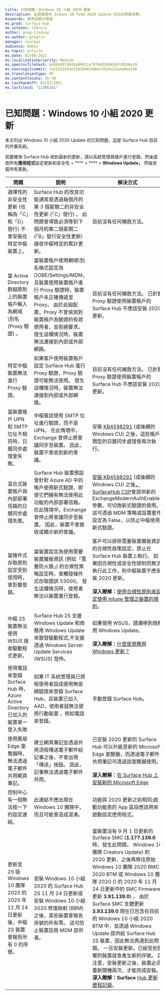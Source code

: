 ```yaml
---
title: 已知問題：Windows 10 小組 2020 更新
description: 此頁面提供 Indows 10 Team 2020 Update 的已知問題清單。
keywords: 使用逗號分隔值
ms.prod: surface-hub
ms.sitesec: library
author: greg-lindsay
ms.author: greglin
manager: laurawi
audience: Admin
ms.topic: article
ms.date: 02/09/2021
ms.localizationpriority: Medium
ms.openlocfilehash: bddb6407d843a09612a79f0d32b00267c05d6e19
ms.sourcegitcommit: 7e1b351024e33926901ddbdc562ba12aea0b4196
ms.translationtype: MT
ms.contentlocale: zh-TW
ms.lasthandoff: 03/03/2021
ms.locfileid: "11385241"
---
```

# <a name="known-issues-windows-10-team-2020-update"></a>已知問題：Windows 10 小組 2020 更新 

本文列出 Windows 10 小組 2020 Update 的已知問題，這是 Surface Hub 目前的作業系統。

若要確保 Surface Hub 收到最新的更新，請以系統管理員帳戶進行登錄，然後選取所有**應用程式**設定更新和安全性  >  ****  >  ****  >  **Windows Update，** 然後安裝所有更新。




| 問題                                                                                                   | 說明                                                                                                                                                                                                                                                                                                                                                                                                                             | 解決方式                                                                                                                                                                                                                                                                                                                                                                                                                                                                                                                            |
| ----------------------------------------------------------------------------------------------------------- | ------------------------------------------------------------------------------------------------------------------------------------------------------------------------------------------------------------------------------------------------------------------------------------------------------------------------------------------------------------------------------------------------------------------------------------------- | ------------------------------------------------------------------------------------------------------------------------------------------------------------------------------------------------------------------------------------------------------------------------------------------------------------------------------------------------------------------------------------------------------------------------------------------------------------------------------------------------------------------------------------- |
| 選擇性的非安全性更新 (也稱為「C」和「D」發行) 不會安裝在特定中樞裝置上。            | Surface Hub 的改良功能通常是透過每個月的第 3 個星期二的非安全性更新 (「C」發行) 。 此問題會導致必須等到下個月的第二個星期二 (「B」發行安全性更新) 接收中樞特定的累計更新。 | 目前沒有任何補救方法。                                                                                                                                                                                                                                                                                                                                     |
| 當 Active Directory 群組原則上的裝置帳戶輸入為網域\別名 (Proxy 驗證) 。            | 當裝置帳戶使用網域\別名格式設定為 OOBE/Settings/MDM，且裝置使用裝置帳戶進行 Proxy 驗證時，裝置帳戶未正確傳遞至 Proxy。 由於此組配置，Proxy 不會偵測到裝置帳戶為驗證的有效使用者，並拒絕要求。 發生這種情況時，裝置無法連接到內部或外部網路。 | 目前沒有任何補救方法。 已針對 Proxy 驗證使用裝置帳戶的 Surface Hub 不應該安裝 2020 更新。                                                                                                                                                                                                                                                                                                                                                                                                |
| 特定中樞裝置無法進行 Proxy 驗證。                                                                        | 如果客戶使用裝置帳戶設定 Surface Hub 進行 Proxy 驗證，Proxy 驗證可能無法使用。 發生這種情況時，裝置無法連接到內部或外部網路。                                                                                                                                                                                                                                       | 目前沒有任何補救方法。 已針對 Proxy 驗證使用裝置帳戶的 Surface Hub 不應該安裝 2020 更新。                                                                                                                                                                                                                                                                                                                                                                                                |
| 當裝置帳戶 UPN 和 SMTP 位址不相符時，日曆同步處理會失敗。                                                                        | 中樞嘗試使用 SMTP 位址進行驗證，而不是 UPN。 在此情境中，Exchange 會停止將會議同步至裝置。 因此，裝置不會收到新的會議。                                                                                                                                                                                                                                       | 安裝 [KB4598291](https://support.microsoft.com/help/4598291) (或後續的 Windows CU) 之後，這些帳戶類型的日曆同步處理會再次執行。                                                                                                                                                                                                                                                                                                                                                                                                |
| 混合式裝置帳戶與內部部署信箱的日曆同步處理失敗。   | Surface Hub 裝置預設會針對 Azure AD 中的帳戶使用新式驗證，即使它們擁有無法使用此功能的內部部署信箱。 在此情境中，Exchange 會停止將會議同步至裝置。 因此，裝置不會接收或顯示新的會議。                                                                                                    | [安裝 KB4598291](https://support.microsoft.com/help/4598291) (或後續的 Windows CU) 之後[，SurfaceHub CSP](https://docs.microsoft.com/windows/client-management/mdm/surfacehub-csp)會提供新的 ExchangeModernAuthEnabled 參數，可切換新式驗證的使用。 這可透過 MDM 策略或設置套件[](https://download.microsoft.com/download/8/3/F/83FD5089-D14E-42E3-AF7C-6FC36F80D347/ExchangeModernAuthDisabled.ppkg)設定為 False，以防止中樞使用新式驗證。                                                                                                |
| 當條件式存取原則設定受到使用時，會影響登錄。                                    | 當裝置設定為使用需要裝置層級資訊 (例如「需要防火牆」) 的合規性策略設定時，會觸發條件式存取錯誤 53000。 發生這種情況時，使用者無法以裝置進行登錄。                                                                                                                                                                                                 | 客戶可以排除需要裝置層級資訊的合規性政策設定，禁止在 Surface Hub 裝置上執行。 如果因合規性或安全性限制而無法執行此工作，則中樞裝置不應安裝 2020 更新。<br> <br>**深入瞭解：**[使用合規性原則來設定使用 Intune 管理之裝置的規則](https:/docs.microsoft.com/mem/intune/protect/device-compliance-get-started)。 |
| 中樞 2S 裝置無法使用 WSUS 接收驅動程式更新。                                             | Surface Hub 2S 支援 Windows Update 和商務用 Windows Update 來散發驅動程式;不支援透過 Windows Server Update Services (WSUS) 發佈。                                                                                                                                                                                                                                                                      | 如果使用 WSUS，請遷移到商務用 Windows Update。<br> <br>**深入瞭解：**[什麼是商務用 Windows 更新？](https://docs.microsoft.com/windows/deployment/update/waas-manage-updates-wufb)                                                                                                                                                                                                                                                                                                                            |
| 使用電話來登錄 Surface Hub 時，Azure Active Directory 已加入的裝置單一登入失敗 | 如果 IT 系統管理員已將租使用者設成[](surface-hub-2s-phone-authenticate.md)使用無密碼驗證來登錄 Surface Hub，且裝置已加入 AAD，使用者就無法使用行動裝置 ，例如電話來登錄。                                                                                                       | 手動登錄 Surface Hub。                                                                                                                                                                                                                                                                                                                                                                                                                                                                                                      |
| 使用舊版 Edge 瀏覽器時，無法透過電子郵件共用網頁筆記。 | 建立網頁筆記並透過共用流程傳送電子郵件給記事之後，不會出現 「傳送」按鈕。 因此，記事無法透過電子郵件共用。 | 已安裝 2020 更新的 Surface Hub 可以升級至新的 Microsoft Edge 瀏覽器，而透過電子郵件共用筆記可透過該瀏覽器使用。<br> <br>**深入瞭解：**[在 Surface Hub 上安裝新的 Microsoft Edge](surface-hub-install-chromium-edge.md) |
| 控制中心有一個無法按一下的設定連結。 | 此連結不應出現在 Windows 10 團隊中，而且可能會造成混淆。   | 功能與 2020 更新之前相同;啟動功能表的 App 區段應該用來啟動設定應用程式。    |
| 更新至 2S 版 Windows 10 團隊 2020 的 2020 年 11 月 24 日更新後，中樞 2S 裝置會報告所有 0 的序號。 | 安裝 Windows 10 小組 2020 的 Surface Hub 2S 11 月 24 日更新或安裝 Windows 10 小組 2020 修復映射 (BBM) 之後，某些裝置會報告序號的所有零。 這可防止裝置註冊 MDM 提供者。  | 當裝置沒有 9 月 1 日更新的 Surface SMC (**1.177.139.0** 時，發生此問題。 Windows 10 團隊 Creators Update) 的 2020 更新，之後再移往原始 Windows 10 團隊 2020 BMC 2020 BTM 或 Windows 10 團隊 2020 () 的 2020 年 11 月 24 日更新中的 SMC Firmware 更新 **3.91.139.0**) 。 由於 Surface SMC 支體更新 **3.93.139.0** 現在已包含在目前的 Windows 10 小組 2020 BTM 中，並透過 Windows Update 提供給 Surface Hub 2S 裝置，因此無法再遇到此問題。 一旦安裝更新，已經受到影響的裝置就會產生新的序號。 請注意，安裝更新之後，裝置必須重新開機兩次，才能完成安裝。 **深入瞭解：Surface** [Hub 更新歷程記錄](surface-hub-update-history.md)。 |
